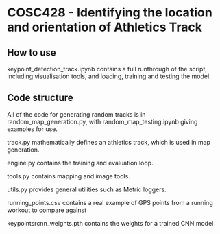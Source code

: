 # COSC428 - Identifying the location and orientation of Athletics Track

## How to use
keypoint_detection_track.ipynb contains a full runthrough of the script, including visualisation tools, and loading, training and testing the model.


## Code structure
All of the code for generating random tracks is in random_map_generation.py, with random_map_testing.ipynb giving examples for use.

track.py mathematically defines an athletics track, which is used in map generation. 

engine.py contains the training and evaluation loop.

tools.py contains mapping and image tools.

utils.py provides general utilities such as Metric loggers.

running_points.csv contains a real example of GPS points from a running workout to compare against

keypointsrcnn_weights.pth contains the weights for a trained CNN model